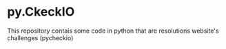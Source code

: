 # py.CkeckIO
This repository contais some code in python that are resolutions website's challenges (pycheckio)
